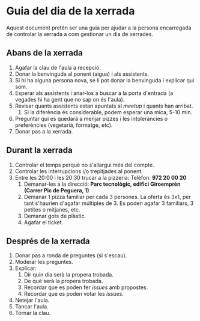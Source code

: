 # Guia del dia de la xerrada

Aquest document pretén ser una guia per ajudar a la persona encarregada de controlar la xerrada a com gestionar un dia de xerrades.

## Abans de la xerrada
1. Agafar la clau de l'aula a recepció.
2. Donar la benvinguda al ponent (aigua) i als assistents.
3. Si hi ha alguna persona nova, se li pot donar la benvinguda i explicar qui som.
4. Esperar als assistents i anar-los a buscar a la porta d'entrada (a vegades hi ha gent que no sap on és l'aula).
5. Revisar quants assistents estan apuntats al _meetup_ i quants han arribat.
   1. Si la diferència és considerable, podem esperar una mica, 5-10 min.
6. Preguntar qui es quedarà a menjar pizzes i les intoleràncies o preferències (vegetarià, formatge, etc).
7. Donar pas a la xerrada.

## Durant la xerrada
1. Controlar el temps perquè no s'allargui més del compte.
2. Controlar les interrupcions i/o trepitjades al ponent.
3. Entre les 20:00 i les 20:30 trucar a la pizzeria: Telèfon: **972 20 00 20**
   1. Demanar-les a la direcció:
        **Parc tecnològic, edifici Giroemprèn (Carrer Pic de Peguera, 1)**
   2. Demanar 1 pizza familiar per cada 3 persones. La oferta és 3x1, per tant s'haurien d'agafar múltiples de 3. Es poden agafar 3 familiars, 3 petites o mitjanes, etc.
   3. Demanar gots de plàstic.
   4. Agafar el ticket.

## Després de la xerrada
1. Donar pas a ronda de preguntes (si s'escau).
2. Moderar les preguntes.
3. Explicar:
   1. Dir quin dia serà la propera trobada.
   2. De què serà la propera trobada.
   3. Recordar que es poden fer _issues_ amb propostes.
   4. Recordar que es poden votar les _issues_.
4. Netejar l'aula.
5. Tancar l'aula.
6. Tornar la clau.
